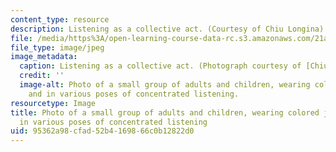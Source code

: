 ```yaml
---
content_type: resource
description: Listening as a collective act. (Courtesy of Chiu Longina).
file: /media/https%3A/open-learning-course-data-rc.s3.amazonaws.com/21a-360j-the-anthropology-of-sound-spring-2008/95362a98cfad52b4169866c0b12822d0_21a-360js08.jpg
file_type: image/jpeg
image_metadata:
  caption: Listening as a collective act. (Photograph courtesy of [Chiu Longina](http://www.flickr.com/photos/chiulongina/2877313826/).)
  credit: ''
  image-alt: Photo of a small group of adults and children, wearing colored jumpsuits
    and in various poses of concentrated listening.
resourcetype: Image
title: Photo of a small group of adults and children, wearing colored jumpsuits and
  in various poses of concentrated listening
uid: 95362a98-cfad-52b4-1698-66c0b12822d0
---
```

